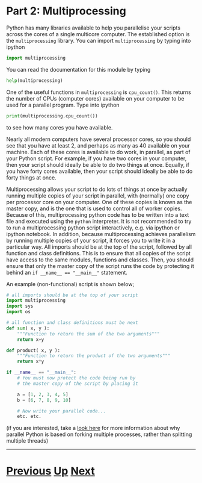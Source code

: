 
# Part 2: Multiprocessing

Python has many libraries available to help you parallelise your
scripts across the cores of a single multicore computer. 
The established option is the `multiprocessing` library. You can import
`multiprocessing` by typing into ipython

```python
import multiprocessing
```

You can read the documentation for this module by typing

```python
help(multiprocessing)
```

One of the useful functions in `multiprocessing` is `cpu_count()`. 
This returns the number of CPUs (computer cores) available on
your computer to be used for a parallel program. Type into 
ipython

```python
print(multiprocessing.cpu_count())
```

to see how many cores you have available.

Nearly all modern computers have several processor cores, so you should
see that you have at least 2, and perhaps as many as 40 available 
on your machine. Each of these cores is available to do work, in 
parallel, as part of your Python script. For example, if you have
two cores in your computer, then your script should ideally be
able to do two things at once. Equally, if you have forty cores 
available, then your script should ideally be able to do forty
things at once.

Multiprocessing allows your script to do lots of things at once
by actually running multiple copies of your script in parallel,
with (normally) one copy per processor core on your computer.
One of these copies is known as the master copy, and is
the one that is used to control all of worker copies. Because
of this, multiprocessing python code has to be written into
a text file and executed using the `python` interpreter. It
is not recommended to try to run a multiprocessing python script
interactively, e.g. via ipython or ipython notebook. In addition,
because multiprocessing achieves parallelism by running multiple
copies of your script, it forces you to write it in a particular way. All
imports should be at the top of the script, followed by all
function and class definitions. This is to ensure that all
copies of the script have access to the same modules, functions
and classes. Then, you should ensure that only
the master copy of the script runs the code by protecting it
behind an `if __name__ == "__main__"` statement. 

An example (non-functional) script is shown below;

```python
# all imports should be at the top of your script
import multiprocessing
import sys
import os

# all function and class definitions must be next
def sum( x, y ):
    """Function to return the sum of the two arguments"""
    return x+y

def product( x, y ):
    """Function to return the product of the two arguments"""
    return x*y

if __name__ == "__main__":
    # You must now protect the code being run by
    # the master copy of the script by placing it

    a = [1, 2, 3, 4, 5]
    b = [6, 7, 8, 9, 10]

    # Now write your parallel code...
    etc. etc.
```

(if you are interested, take a [look here](gil.md) for more information
about why parallel Python is based on forking multiple processes,
rather than splitting multiple threads)

***

# [Previous](part2.md) [Up](part2.md) [Next](pool_part2.md)  

